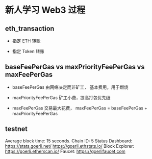 # 新人学习 Web3 过程

## eth_transaction

- 指定 ETH 转账

* 指定 Token 转账

## baseFeePerGas vs maxPriorityFeePerGas vs maxFeePerGas

- baseFeePerGas 由网络决定而非矿工， 基本费用，用于燃烧

* maxPriorityFeePerGas 矿工小费，提高打包优先级

* maxFeePerGas 交易最大花费， maxFeePerGas = baseFeePerGas + maxPriorityFeePerGas

## testnet

Average block time: 15 seconds.
Chain ID: 5
Status Dashboard:
https://stats.goerli.net/
https://goerli.ethstats.io/
Block Explorer:
https://goerli.etherscan.io/
Faucet:
https://goerlifaucet.com
